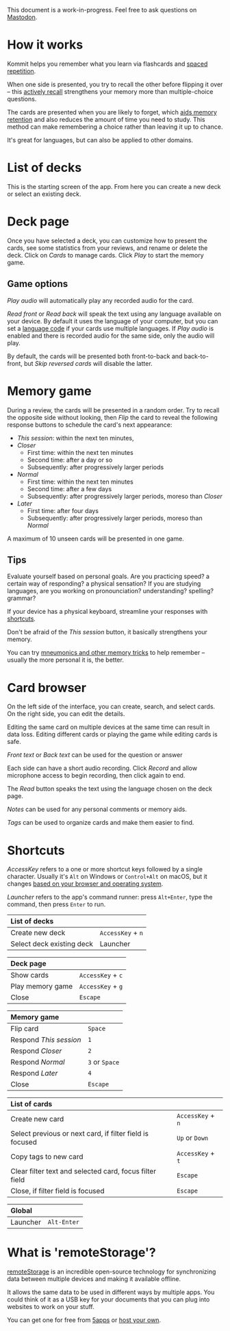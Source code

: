 <div class="KOMGuideNotice">

This document is a work-in-progress. Feel free to ask questions on [Mastodon](https://merveilles.town/@rosano).

</div>

# How it works

Kommit helps you remember what you learn via flashcards and [spaced repetition](https://en.wikipedia.org/wiki/Spaced_repetition).

When one side is presented, you try to recall the other before flipping it over – this [actively recall](https://en.wikipedia.org/wiki/Active_recall) strengthens your memory more than multiple-choice questions.

The cards are presented when you are likely to forget, which [aids memory retention](https://elearninginfographics.com/memory-retention-and-the-forgetting-curve-infographic/) and also reduces the amount of time you need to study. This method can make remembering a choice rather than leaving it up to chance.

It's great for languages, but can also be applied to other domains.

# List of decks

This is the starting screen of the app. From here you can create a new deck or select an existing deck.

# Deck page

Once you have selected a deck, you can customize how to present the cards, see some statistics from your reviews, and rename or delete the deck. Click on *Cards* to manage cards. Click *Play* to start the memory game.

## Game options

*Play audio* will automatically play any recorded audio for the card.

*Read front* or *Read back* will speak the text using any language available on your device. By default it uses the language of your computer, but you can set a [language code](https://www.w3schools.com/tags/ref_language_codes.asp) if your cards use multiple languages. If *Play audio* is enabled and there is recorded audio for the same side, only the audio will play.

By default, the cards will be presented both front-to-back and back-to-front, but *Skip reversed cards* will disable the latter.

# Memory game

During a review, the cards will be presented in a random order. Try to recall the opposite side without looking, then *Flip* the card to reveal the following response buttons to schedule the card's next appearance:

- *This session*: within the next ten minutes,
- *Closer*
    - First time: within the next ten minutes
    - Second time: after a day or so
    - Subsequently: after progressively larger periods
- *Normal*
    - First time: within the next ten minutes
    - Second time: after a few days
    - Subsequently: after progressively larger periods, moreso than *Closer*
- *Later*
    - First time: after four days
    - Subsequently: after progressively larger periods, moreso than *Normal*

A maximum of 10 unseen cards will be presented in one game.

## Tips

Evaluate yourself based on personal goals. Are you practicing speed? a certain way of responding? a physical sensation? If you are studying languages, are you working on pronounciation? understanding? spelling? grammar?

If your device has a physical keyboard, streamline your responses with [shortcuts](#shortcuts).

Don't be afraid of the *This session* button, it basically strengthens your memory.

You can try [mneumonics and other memory tricks](https://en.wikipedia.org/wiki/Moonwalking_with_Einstein) to help remember – usually the more personal it is, the better.

# Card browser

On the left side of the interface, you can create, search, and select cards. On the right side, you can edit the details.

<div class="KOMGuideNotice">

Editing the same card on multiple devices at the same time can result in data loss. Editing different cards or playing the game while editing cards is safe.

</div>

*Front text* or *Back text* can be used for the question or answer

Each side can have a short audio recording. Click *Record* and allow microphone access to begin recording, then click again to end.

The *Read* button speaks the text using the language chosen on the deck page.

*Notes* can be used for any personal comments or memory aids.

*Tags* can be used to organize cards and make them easier to find.

# Shortcuts

<div class="KOMGuideNotice">

*AccessKey* refers to a one or more shortcut keys followed by a single character. Usually it's `Alt` on Windows or `Control+Alt` on macOS, but it changes [based on your browser and operating system](https://www.w3schools.com/tags/att_global_accesskey.asp#table2).

*Launcher* refers to the app's command runner: press `Alt+Enter`, type the command, then press `Enter` to run.

</div>

| List of decks ||
:--- | ---
| Create new deck | `AccessKey` + `n` |
| Select deck existing deck | Launcher |

| Deck page ||
:--- | ---
| Show cards | `AccessKey` + `c` |
| Play memory game | `AccessKey` + `g` |
| Close | `Escape` |

| Memory game ||
:--- | ---
| Flip card | `Space` |
| Respond *This session* | `1` |
| Respond *Closer* | `2` |
| Respond *Normal* | `3` or `Space` |
| Respond *Later* | `4` |
| Close | `Escape` |

| List of cards ||
:--- | ---
| Create new card | `AccessKey` + `n` |
| Select previous or next card, if filter field is focused | `Up` or `Down` |
| Copy tags to new card | `AccessKey` + `t` |
| Clear filter text and selected card, focus filter field | `Escape` |
| Close, if filter field is focused | `Escape` |

| Global ||
:--- | ---
| Launcher | `Alt-Enter` |

# What is 'remoteStorage'?

[remoteStorage](https://remotestorage.io) is an incredible open-source technology for synchronizing data between multiple devices and making it available offline.

It allows the same data to be used in different ways by multiple apps. You could think of it as a USB key for your documents that you can plug into websites to work on your stuff.

You can get one for free from [5apps](https://5apps.com/storage/) or [host your own](https://wiki.remotestorage.io/Servers).
